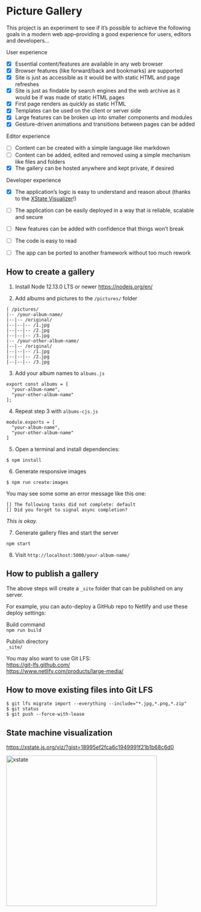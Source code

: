 
# Picture Gallery

This project is an experiment to see if it’s possible to achieve the following goals in a modern web app–providing a good experience for users, editors and developers…

User experience
- [x] Essential content/features are available in any web browser
- [x] Browser features (like forward/back and bookmarks) are supported
- [x] Site is just as accessible as it would be with static HTML and page refreshes
- [x] Site is just as findable by search engines and the web archive as it would be if was made of static HTML pages
- [x] First page renders as quickly as static HTML
- [x] Templates can be used on the client or server side
- [x] Large features can be broken up into smaller components and modules
- [x] Gesture-driven animations and transitions between pages can be added

Editor experience
- [ ] Content can be created with a simple language like markdown
- [ ] Content can be added, edited and removed using a simple mechanism like files and folders
- [x] The gallery can be hosted anywhere and kept private, if desired

Developer experience
- [x] The application’s logic is easy to understand and reason about (thanks to the [XState Visualizer](
https://xstate.js.org/viz/?gist=18995ef2fca6c1949991f21b1b68c6d0)!)
- [ ] The application can be easily deployed in a way that is reliable, scalable and secure
- [ ] New features can be added with confidence that things won’t break
- [ ] The code is easy to read
- [ ] The app can be ported to another framework without too much rework


## How to create a gallery

1. Install Node 12.13.0 LTS or newer
https://nodejs.org/en/

2. Add albums and pictures to the `/pictures/` folder

```
| /pictures/
|-- /your-album-name/
|--|-- /original/
|--|--|-- /1.jpg
|--|--|-- /2.jpg
|--|--|-- /3.jpg
|-- /your-other-album-name/
|--|-- /original/
|--|--|-- /1.jpg
|--|--|-- /2.jpg
|--|--|-- /3.jpg
```

3. Add your album names to `albums.js`

```
export const albums = [
  "your-album-name",
  "your-other-album-name"
];
```

4. Repeat step 3 with `albums-cjs.js`

```
module.exports = [
  "your-album-name",
  "your-other-album-name"
]
```

5. Open a terminal and install dependencies:

```
$ npm install
```

6. Generate responsive images

```
$ npm run create:images
```

You may see some some an error message like this one:

```
[] The following tasks did not complete: default
[] Did you forget to signal async completion?
```

_This is okay._

7. Generate gallery files and start the server

```
npm start
```

8. Visit `http://localhost:5000/your-album-name/`


## How to publish a gallery

The above steps will create a `_site` folder that can be published on any server.

For example, you can auto-deploy a GitHub repo to Netlify and use these deploy settings:

Build command  
`npm run build`

Publish directory  
`_site/`

You may also want to use Git LFS:  
https://git-lfs.github.com/  
https://www.netlify.com/products/large-media/


## How to move existing files into Git LFS

```
$ git lfs migrate import --everything --include="*.jpg,*.png,*.zip"
$ git status
$ git push --force-with-lease
```

## State machine visualization

https://xstate.js.org/viz/?gist=18995ef2fca6c1949991f21b1b68c6d0

<a href="https://xstate.js.org/viz/?gist=18995ef2fca6c1949991f21b1b68c6d0" rel="nofollow"><img src="https://user-images.githubusercontent.com/926616/68065699-40ba2a80-fcea-11e9-889f-3fee08ea35a0.png" alt="xstate" width="400"></a>
